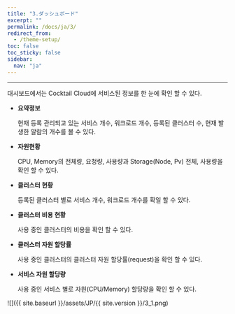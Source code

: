 ```yaml
---
title: "3.ダッシュボード"
excerpt: ""
permalink: /docs/ja/3/
redirect_from:
  - /theme-setup/
toc: false
toc_sticky: false
sidebar:
  nav: "ja"
---
```


---
대시보드에서는 Cocktail Cloud에 서비스된 정보를 한 눈에 확인 할 수 있다.

* **요약정보**

  현재 등록 관리되고 있는 서비스 개수, 워크로드 개수, 등록된 클러스터 수, 현재 발생한 알람의 개수를 볼 수 있다.

* **자원현황**

  CPU, Memory의 전체량, 요청량, 사용량과 Storage(Node, Pv) 전체, 사용량을 확인 할 수 있다.

* **클러스터 현황**

  등록된 클러스터 별로 서비스 개수, 워크로드 개수를 확일 할 수 있다.

* **클러스터 비용 현황**

  사용 중인 클러스터의 비용을 확인 할 수 있다.

* **클러스터 자원 할당률**

  사용 중인 클러스터의 클러스터 자원 할당률\(request\)을 확인 할 수 있다.

* **서비스 자원 할당량**

  사용 중인 서비스 별로 자원(CPU/Memory) 할당량을 확인 할 수 있다.

![]({{ site.baseurl }}/assets/JP/{{ site.version }}/3_1.png)
